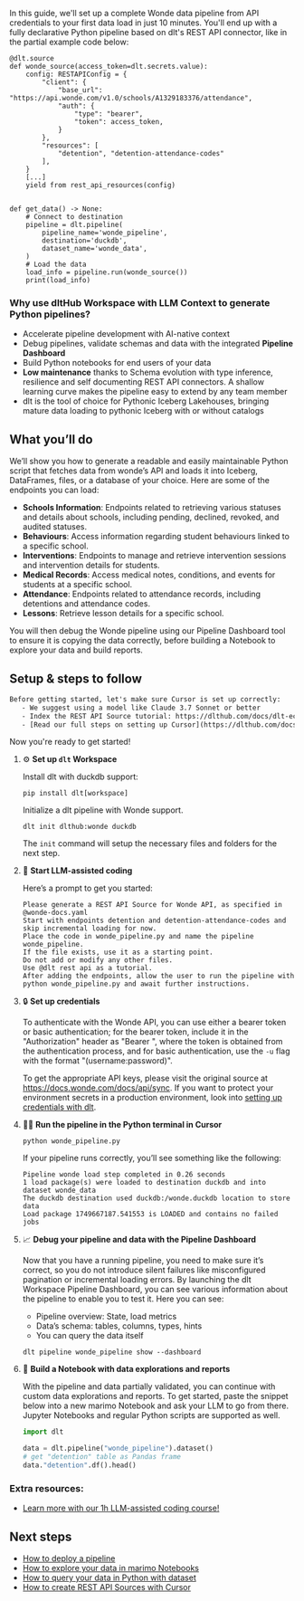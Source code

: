 In this guide, we'll set up a complete Wonde data pipeline from API credentials to your first data load in just 10 minutes. You'll end up with a fully declarative Python pipeline based on dlt's REST API connector, like in the partial example code below:

```python-outcome
@dlt.source
def wonde_source(access_token=dlt.secrets.value):
    config: RESTAPIConfig = {
        "client": {
            "base_url": "https://api.wonde.com/v1.0/schools/A1329183376/attendance",
            "auth": {
                "type": "bearer",
                "token": access_token,
            }
        },
        "resources": [
            "detention", "detention-attendance-codes"
        ],
    }
    [...]
    yield from rest_api_resources(config)


def get_data() -> None:
    # Connect to destination
    pipeline = dlt.pipeline(
        pipeline_name='wonde_pipeline',
        destination='duckdb',
        dataset_name='wonde_data', 
    )
    # Load the data
    load_info = pipeline.run(wonde_source())
    print(load_info) 
```

### Why use dltHub Workspace with LLM Context to generate Python pipelines?

- Accelerate pipeline development with AI-native context
- Debug pipelines, validate schemas and data with the integrated **Pipeline Dashboard**
- Build Python notebooks for end users of your data
- **Low maintenance** thanks to Schema evolution with type inference, resilience and self documenting REST API connectors. A shallow learning curve makes the pipeline easy to extend by any team member
- dlt is the tool of choice for Pythonic Iceberg Lakehouses, bringing mature data loading to pythonic Iceberg with or without catalogs

## What you’ll do

We’ll show you how to generate a readable and easily maintainable Python script that fetches data from wonde’s API and loads it into Iceberg, DataFrames, files, or a database of your choice. Here are some of the endpoints you can load:

- **Schools Information**: Endpoints related to retrieving various statuses and details about schools, including pending, declined, revoked, and audited statuses.
- **Behaviours**: Access information regarding student behaviours linked to a specific school.
- **Interventions**: Endpoints to manage and retrieve intervention sessions and intervention details for students.
- **Medical Records**: Access medical notes, conditions, and events for students at a specific school.
- **Attendance**: Endpoints related to attendance records, including detentions and attendance codes.
- **Lessons**: Retrieve lesson details for a specific school.

You will then debug the Wonde pipeline using our Pipeline Dashboard tool to ensure it is copying the data correctly, before building a Notebook to explore your data and build reports.

## Setup & steps to follow

```default
Before getting started, let's make sure Cursor is set up correctly:
   - We suggest using a model like Claude 3.7 Sonnet or better
   - Index the REST API Source tutorial: https://dlthub.com/docs/dlt-ecosystem/verified-sources/rest_api/ and add it to context as **@dlt rest api**
   - [Read our full steps on setting up Cursor](https://dlthub.com/docs/dlt-ecosystem/llm-tooling/cursor-restapi#23-configuring-cursor-with-documentation)
```

Now you're ready to get started!

1. ⚙️ **Set up `dlt` Workspace**
    
    Install dlt with duckdb support:
    ```shell
    pip install dlt[workspace]
    ```

    Initialize a dlt pipeline with Wonde support.
    ```shell
    dlt init dlthub:wonde duckdb
    ```

    The `init` command will setup the necessary files and folders for the next step.
    
2. 🤠 **Start LLM-assisted coding**
    
    Here’s a prompt to get you started:
    
    ```prompt
    Please generate a REST API Source for Wonde API, as specified in @wonde-docs.yaml 
    Start with endpoints detention and detention-attendance-codes and skip incremental loading for now. 
    Place the code in wonde_pipeline.py and name the pipeline wonde_pipeline. 
    If the file exists, use it as a starting point. 
    Do not add or modify any other files. 
    Use @dlt rest api as a tutorial. 
    After adding the endpoints, allow the user to run the pipeline with python wonde_pipeline.py and await further instructions.
    ```

    
3. 🔒 **Set up credentials** 
    
    To authenticate with the Wonde API, you can use either a bearer token or basic authentication; for the bearer token, include it in the "Authorization" header as "Bearer <token>", where the token is obtained from the authentication process, and for basic authentication, use the `-u` flag with the format "(username:password)".
    
    To get the appropriate API keys, please visit the original source at https://docs.wonde.com/docs/api/sync.
    If you want to protect your environment secrets in a production environment, look into [setting up credentials with dlt](https://dlthub.com/docs/walkthroughs/add_credentials).
    
4. 🏃‍♀️ **Run the pipeline in the Python terminal in Cursor**
    
    ```shell
    python wonde_pipeline.py
    ```
    
    If your pipeline runs correctly, you’ll see something like the following:
    
    ```shell
    Pipeline wonde load step completed in 0.26 seconds
    1 load package(s) were loaded to destination duckdb and into dataset wonde_data
    The duckdb destination used duckdb:/wonde.duckdb location to store data
    Load package 1749667187.541553 is LOADED and contains no failed jobs
    ```
    
5. 📈 **Debug your pipeline and data with the Pipeline Dashboard**

    Now that you have a running pipeline, you need to make sure it’s correct, so you do not introduce silent failures like misconfigured pagination or incremental loading errors. By launching the dlt Workspace Pipeline Dashboard, you can see various information about the pipeline to enable you to test it. Here you can see:
    - Pipeline overview: State, load metrics
    - Data’s schema: tables, columns, types, hints
    - You can query the data itself
    
    ```shell
    dlt pipeline wonde_pipeline show --dashboard
    ```
    
6. 🐍 **Build a Notebook with data explorations and reports**

    With the pipeline and data partially validated, you can continue with custom data explorations and reports. To get started, paste the snippet below into a new marimo Notebook and ask your LLM to go from there. Jupyter Notebooks and regular Python scripts are supported as well.

    
    ```python
    import dlt

   data = dlt.pipeline("wonde_pipeline").dataset()
   # get "detention" table as Pandas frame
   data."detention".df().head()
    ```

### Extra resources:

- [Learn more with our 1h LLM-assisted coding course!](https://www.youtube.com/watch?v=GGid70rnJuM)

## Next steps

- [How to deploy a pipeline](https://dlthub.com/docs/walkthroughs/deploy-a-pipeline)
- [How to explore your data in marimo Notebooks](https://dlthub.com/docs/general-usage/dataset-access/marimo)
- [How to query your data in Python with dataset](https://dlthub.com/docs/general-usage/dataset-access/dataset)
- [How to create REST API Sources with Cursor](https://dlthub.com/docs/dlt-ecosystem/llm-tooling/cursor-restapi)
